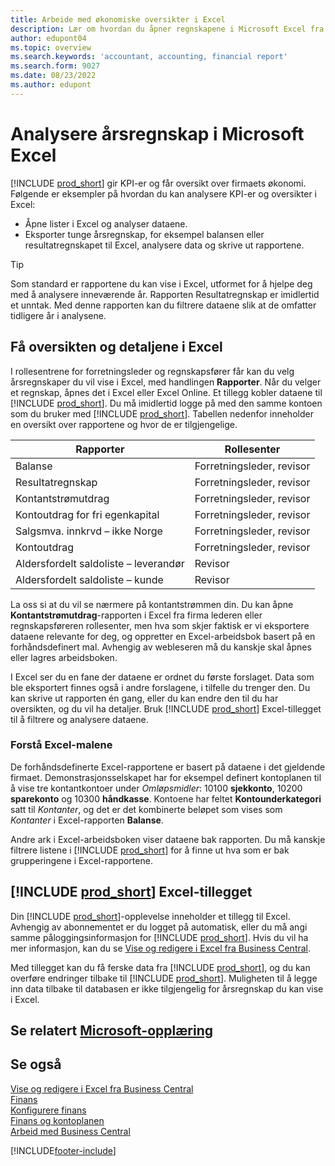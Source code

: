 ```yaml
---
title: Arbeide med økonomiske oversikter i Excel
description: Lær om hvordan du åpner regnskapene i Microsoft Excel fra Business Central for bedre analyser.
author: edupont04
ms.topic: overview
ms.search.keywords: 'accountant, accounting, financial report'
ms.search.form: 9027
ms.date: 08/23/2022
ms.author: edupont
---
```

# <a name="analyzing-financial-statements-in-microsoft-excel" />Analysere årsregnskap i Microsoft Excel

[!INCLUDE [prod_short](includes/prod_short.md)] gir KPI-er og får oversikt over firmaets økonomi. Følgende er eksempler på hvordan du kan analysere KPI-er og oversikter i Excel:

* Åpne lister i Excel og analyser dataene. 
* Eksporter tunge årsregnskap, for eksempel balansen eller resultatregnskapet til Excel, analysere data og skrive ut rapportene.  

> [!TIP]
> Som standard er rapportene du kan vise i Excel, utformet for å hjelpe deg med å analysere inneværende år. Rapporten Resultatregnskap er imidlertid et unntak. Med denne rapporten kan du filtrere dataene slik at de omfatter tidligere år i analysene.

## <a name="getting-the-overview-and-the-details-in-excel" />Få oversikten og detaljene i Excel

I rollesentrene for forretningsleder og regnskapsfører får kan du velg årsregnskaper du vil vise i Excel, med handlingen **Rapporter**. Når du velger et regnskap, åpnes det i Excel eller Excel Online. Et tillegg kobler dataene til [!INCLUDE [prod_short](includes/prod_short.md)]. Du må imidlertid logge på med den samme kontoen som du bruker med [!INCLUDE [prod_short](includes/prod_short.md)]. Tabellen nedenfor inneholder en oversikt over rapportene og hvor de er tilgjengelige.  


|Rapporter  |Rollesenter  |
|---------|---------|
|Balanse                 | Forretningsleder, revisor |
|Resultatregnskap              | Forretningsleder, revisor |
|Kontantstrømutdrag       | Forretningsleder, revisor |
|Kontoutdrag for fri egenkapital| Forretningsleder, revisor |
|Salgsmva. innkrvd – ikke Norge         | Forretningsleder, revisor |
|Kontoutdrag           | Forretningsleder, revisor |
|Aldersfordelt saldoliste – leverandør         | Revisor |
|Aldersfordelt saldoliste – kunde      | Revisor |

La oss si at du vil se nærmere på kontantstrømmen din. Du kan åpne **Kontantstrømutdrag**-rapporten i Excel fra firma lederen eller regnskapsføreren rollesenter, men hva som skjer faktisk er vi eksportere dataene relevante for deg, og oppretter en Excel-arbeidsbok basert på en forhåndsdefinert mal. Avhengig av webleseren må du kanskje skal åpnes eller lagres arbeidsboken.  

I Excel ser du en fane der dataene er ordnet du første forslaget. Data som ble eksportert finnes også i andre forslagene, i tilfelle du trenger den. Du kan skrive ut rapporten én gang, eller du kan endre den til du har oversikten, og du vil ha detaljer. Bruk [!INCLUDE [prod_short](includes/prod_short.md)] Excel-tillegget til å filtrere og analysere dataene.  

### <a name="understanding-the-excel-templates" />Forstå Excel-malene

De forhåndsdefinerte Excel-rapportene er basert på dataene i det gjeldende firmaet. Demonstrasjonsselskapet har for eksempel definert kontoplanen til å vise tre kontantkontoer under *Omløpsmidler*: 10100 **sjekkonto**, 10200 **sparekonto** og 10300 **håndkasse**. Kontoene har feltet **Kontounderkategori** satt til *Kontanter*, og det er det kombinerte beløpet som vises som *Kontanter* i Excel-rapporten **Balanse**.  

Andre ark i Excel-arbeidsboken viser dataene bak rapporten. Du må kanskje filtrere listene i [!INCLUDE [prod_short](includes/prod_short.md)] for å finne ut hva som er bak grupperingene i Excel-rapportene.  

## <a name="the-include-prodshortincludesprodshortmd-excel-add-in" />[!INCLUDE [prod_short](includes/prod_short.md)] Excel-tillegget

Din [!INCLUDE [prod_short](includes/prod_short.md)]-opplevelse inneholder et tillegg til Excel. Avhengig av abonnementet er du logget på automatisk, eller du må angi samme påloggingsinformasjon for [!INCLUDE [prod_short](includes/prod_short.md)]. Hvis du vil ha mer informasjon, kan du se [Vise og redigere i Excel fra Business Central](across-work-with-excel.md).  

Med tillegget kan du få ferske data fra [!INCLUDE [prod_short](includes/prod_short.md)], og du kan overføre endringer tilbake til [!INCLUDE [prod_short](includes/prod_short.md)]. Muligheten til å legge inn data tilbake til databasen er ikke tilgjengelig for årsregnskap du kan vise i Excel.  

## <a name="see-related-microsoft-trainingtrainingmodulesconfigure-powerbi-excel-dynamics-365-business-centralindex" />Se relatert [Microsoft-opplæring](/training/modules/configure-powerbi-excel-dynamics-365-business-central/index)

## <a name="see-also" />Se også

[Vise og redigere i Excel fra Business Central](across-work-with-excel.md)  
[Finans](finance.md)  
[Konfigurere finans](finance-setup-finance.md)  
[Finans og kontoplanen](finance-general-ledger.md)  
[Arbeid med Business Central](ui-work-product.md)  


[!INCLUDE[footer-include](includes/footer-banner.md)]
